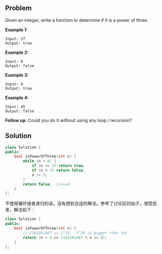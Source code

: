 ## Problem

Given an integer, write a function to determine if it is a power of three.

**Example 1:**

```
Input: 27
Output: true
```

**Example 2:**

```
Input: 0
Output: false
```

**Example 3:**

```
Input: 9
Output: true
```

**Example 4:**

```
Input: 45
Output: false
```

**Follow up:**
Could you do it without using any loop / recursion?



## Solution

```c++
class Solution {
public:
    bool isPowerOfThree(int n) {
        while (n > 0) {
            if (n == 1) return true;
            if (n % 3) return false;
            n /= 3;
        }
        return false;  //n<=0
    }
};
```

不使用循环或者递归的话，没有想到合适的解法。参考了讨论区的帖子，很受启发，解法如下：

```c++
class Solution {
public:
    bool isPowerOfThree(int n) {
        // 1162261467 is 3^19,  3^20 is bigger than int  
        return (n > 0 && 1162261467 % n == 0);
    }
};
```

